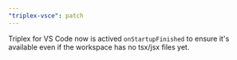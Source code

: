 ```yaml
---
"triplex-vsce": patch
---
```


Triplex for VS Code now is actived `onStartupFinished` to ensure it's available even if the workspace has no tsx/jsx files yet.
